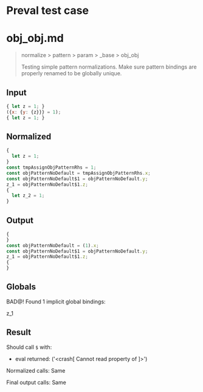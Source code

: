 # Preval test case

# obj_obj.md

> normalize > pattern > param > _base > obj_obj
>
> Testing simple pattern normalizations. Make sure pattern bindings are properly renamed to be globally unique.

## Input

`````js filename=intro
{ let z = 1; }
({x: {y: {z}}} = 1);
{ let z = 1; }
`````

## Normalized

`````js filename=intro
{
  let z = 1;
}
const tmpAssignObjPatternRhs = 1;
const objPatternNoDefault = tmpAssignObjPatternRhs.x;
const objPatternNoDefault$1 = objPatternNoDefault.y;
z_1 = objPatternNoDefault$1.z;
{
  let z_2 = 1;
}
`````

## Output

`````js filename=intro
{
}
const objPatternNoDefault = (1).x;
const objPatternNoDefault$1 = objPatternNoDefault.y;
z_1 = objPatternNoDefault$1.z;
{
}
`````

## Globals

BAD@! Found 1 implicit global bindings:

z_1

## Result

Should call `$` with:
 - eval returned: ('<crash[ Cannot read property <ref> of <ref2> ]>')

Normalized calls: Same

Final output calls: Same

